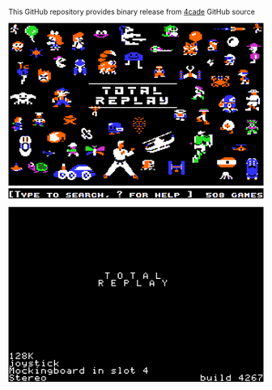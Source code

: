 This GitHub repository provides binary release from [4cade](https://github.com/a2-4am/4cade) GitHub source

![Total Replay Cover Image](https://github.com/appleiifanclub/a2-4am_4cade_bin/blob/main/image/Total%20Replay%20cover.png?raw=true)

![Total Replay build 4267](https://github.com/appleiifanclub/a2-4am_4cade_bin/blob/88e9e285714b122e6ab42b83282eceee266ca4d8/image/Total%20Replay%20build%204267.png?raw=true)
